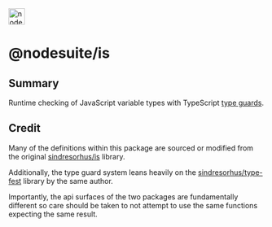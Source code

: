 <img alt="nodesuite" src="https://user-images.githubusercontent.com/65471523/183563697-5401a9f6-efec-4cf3-a907-9ad66721659f.png" height="32" />

# @nodesuite/is

## Summary

Runtime checking of JavaScript variable types with TypeScript
[type guards](https://www.typescriptlang.org/docs/handbook/2/narrowing.html).

## Credit

Many of the definitions within this package are sourced or modified from the
original [sindresorhus/is](https://github.com/sindresorhus/is) library.

Additionally, the type guard system leans heavily on
the [sindresorhus/type-fest](https://github.com/sindresorhus/type-fest) library by the same author.

Importantly, the api surfaces of the two packages are fundamentally different so care should be
taken to not attempt to use the same functions expecting the same result. 